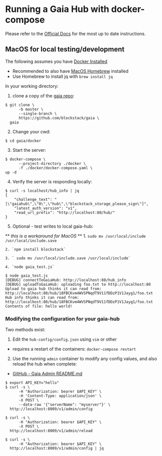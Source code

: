 # Running a Gaia Hub with docker-compose

Please refer to the [Official Docs](https://docs.blockstack.org/storage/overview.html) for the most up to date instructions.



## MacOS for local testing/development

The following assumes you have [Docker Installed](https://docs.docker.com/docker-for-mac/install/)
* Recommended to also have [MacOS Homebrew](https://docs.brew.sh/Installation) installed
* Use Homebrew to install jq  with `brew install jq`

In your working directory:
1. clone a copy of the [gaia repo](https://github.com/blockstack/gaia):
```
$ git clone \
      -b master \
      --single-branch \
      https://github.com/blockstack/gaia \
  gaia
```

2. Change your cwd:
```
$ cd gaia/docker
```

3. Start the server:
```
$ docker-compose \
      --project-directory ./docker \
      -f ./docker/docker-compose.yaml \
up -d
```

4. Verify the server is responding locally:
```
$ curl -s localhost/hub_info | jq
{
	"challenge_text": "[\"gaiahub\",\"0\",\"hub\",\"blockstack_storage_please_sign\"]",
	"latest_auth_version": "v1",
	"read_url_prefix": "http://localhost:80/hub/"
}
```

5. Optional - test writes to local gaia-hub:

  ** *this is a workaround for MacOS* **
    1. `sudo mv /usr/local/include /usr/local/include.save`

    2. `npm install blockstack`

    3. ` sudo mv /usr/local/include.save /usr/local/include`

    4. `node gaia_test.js`

  ```
  $ node gaia_test.js
  [DEBUG] connectToGaiaHub: http://localhost:80/hub_info
  [DEBUG] uploadToGaiaHub: uploading foo.txt to http://localhost:80
  Upload to gaia hub thinks it can read from: http://localhost:80/hub/18FBCKvm4WVSPNqdT9V11fDDzP1V1Jayg1/foo.txt
  Hub info thinks it can read from: http://localhost:80/hub/18FBCKvm4WVSPNqdT9V11fDDzP1V1Jayg1/foo.txt
  Contents of file: hello world!
  ```

### Modifying the configuration for your gaia-hub
Two methods exist:
1. Edit the `hub-config/config.json` using `vim` or other
  * requires a restart of the containers: `docker-compose restart`


2. Use the running `admin` container to modify any config values, and also reload the hub when complete:
  - [GitHub - Gaia Admin README.md](https://github.com/blockstack/gaia/blob/master/admin/README.md)

  ```
  $ export API_KEY="hello"
  $ curl -s \
        -H "Authorization: bearer $API_KEY" \
        -H 'Content-Type: application/json' \
        -X POST \
        --data-raw '{"serverName": "myserver"}' \
    http://localhost:8009/v1/admin/config

  $ curl -s \
        -H "Authorization: bearer $API_KEY" \
        -X POST \
    http://localhost:8009/v1/admin/reload

  $ curl -s \
        -H "Authorization: bearer $API_KEY" \
    http://localhost:8009/v1/admin/config | jq
  ```

